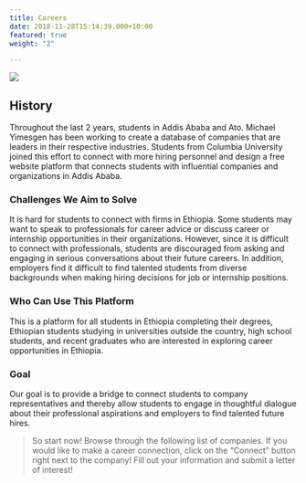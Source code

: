 ```yaml
---
title: Careers
date: 2018-11-28T15:14:39.000+10:00
featured: true
weight: "2"

---
```

![](/uploads/careers.png)

## History

Throughout the last 2 years, students in Addis Ababa and Ato. Michael Yimesgen has been working to create a database of companies that are leaders in their respective industries. Students from Columbia University joined this effort to connect with more hiring personnel and design a free website platform that connects students with influential companies and organizations in Addis Ababa.

### Challenges We Aim to Solve

It is hard for students to connect with firms in Ethiopia. Some students may want to speak to professionals for career advice or discuss career or internship opportunities in their organizations. However, since it is difficult to connect with professionals, students are discouraged from asking and engaging in serious conversations about their future careers.   In addition, employers find it difficult to find talented students from diverse backgrounds when making hiring decisions for job or internship positions.

### Who Can Use This Platform

This is a platform for all students in Ethiopia completing their degrees, Ethiopian students studying in universities outside the country, high school students, and recent graduates who are interested in exploring career opportunities in Ethiopia.

### Goal

Our goal is to provide a bridge to connect students to company representatives and thereby allow students to engage in thoughtful dialogue about their professional aspirations and employers to find talented future hires.

> So start now! Browse through the following list of companies. If you would like to make a career connection, click on the “Connect” button right next to the company! Fill out your information and submit a letter of interest!